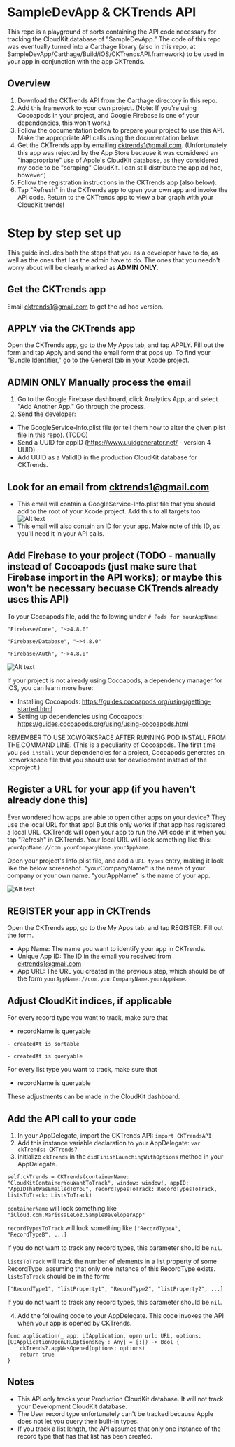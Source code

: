 # SampleDevApp & CKTrends API

This repo is a playground of sorts containing the API code necessary for tracking the CloudKit database of "SampleDevApp."
The code of this repo was eventually turned into a Carthage library (also in this repo, at SampleDevApp/Carthage/Build/iOS/CKTrendsAPI.framework) to be used in your app in conjunction with the app CKTrends.

## Overview
1) Download the CKTrends API from the Carthage directory in this repo.
2) Add this framework to your own project. (Note: If you're using Cocoapods in your project, and Google Firebase is one of your
dependencies, this won't work.)
3) Follow the documentation below to prepare your project to use this API. Make the appropriate API calls using the documentation
below.
4) Get the CKTrends app by emailing cktrends1@gmail.com. (Unfortunately this app was rejected by the App Store because it was considered an "inappropriate" use of Apple's CloudKit database, as they considered my code to be "scraping" CloudKit. I can still distribute the app ad hoc, however.)
5) Follow the registration instructions in the CKTrends app (also below).
6) Tap "Refresh" in the CKTrends app to open your own app and invoke the API code. Return to the CKTrends app to view a bar
graph with your CloudKit trends!

# Step by step set up
This guide includes both the steps that you as a developer have to do, as well as the ones that I as the admin have to do. The ones
that you needn't worry about will be clearly marked as **ADMIN ONLY**.

## Get the CKTrends app
Email cktrends1@gmail.com to get the ad hoc version.

## APPLY via the CKTrends app
Open the CKTrends app, go to the My Apps tab, and tap APPLY. Fill out the form and tap Apply and send the email form that pops up. To find your "Bundle Identifier," go to the General tab in your Xcode project.

## **ADMIN ONLY** Manually process the email
1. Go to the Google Firebase dashboard, click Analytics App, and select "Add Another App." Go through the process.
2. Send the developer:
- The GoogleService-Info.plist file (or tell them how to alter the given plist file in this repo). (TODO)
- Send a UUID for appID (https://www.uuidgenerator.net/ - version 4 UUID)
- Add UUID as a ValidID in the production CloudKit database for CKTrends.

## Look for an email from cktrends1@gmail.com
- This email will contain a GoogleService-Info.plist file that you should add to the root of your Xcode project. Add this to all targets too.
![Alt text](Images/plist.png)
- This email will also contain an ID for your app. Make note of this ID, as you'll need it in your API calls.

## Add Firebase to your project (TODO - manually instead of Cocoapods (just make sure that Firebase import in the API works); or maybe this won't be necessary becuase CKTrends already uses this API)
To your Cocoapods file, add the following under `# Pods for YourAppName`:

```
"Firebase/Core", "~>4.8.0"

"Firebase/Database", "~>4.8.0"

"Firebase/Auth", "~>4.8.0"
```

![Alt text](Images/addingFirebaseViaCocoapods.png)

If your project is not already using Cocoapods, a dependency manager for iOS, you can learn more here:
- Installing Cocoapods: https://guides.cocoapods.org/using/getting-started.html
- Setting up dependencies using Cocoapods: https://guides.cocoapods.org/using/using-cocoapods.html

REMEMBER TO USE XCWORKSPACE AFTER RUNNING POD INSTALL FROM THE COMMAND LINE. (This is a peculiarity of Cocoapods. The first time you `pod install` your dependencies for a project,
Cocoapods generates an .xcworkspace file that you should use for development instead of the .xcproject.)

## Register a URL for your app (if you haven't already done this)
Ever wondered how apps are able to open other apps on your device? They use the local URL for that app! But this only works if that app has registered a local URL. CKTrends will open your app to run the API code in it when you tap "Refresh" in CKTrends. Your local URL will look something like this: `yourAppName://com.yourCompanyName.yourAppName`.

Open your project's Info.plist file, and add a `URL types` entry, making it look like the below screenshot. "yourCompanyName" is the name of your company or your own name. "yourAppName" is the name of
your app.

![Alt text](Images/urlScheme.png)

## REGISTER your app in CKTrends
Open the CKTrends app, go to the My Apps tab, and tap REGISTER. Fill out the form.
- App Name: The name you want to identify your app in CKTrends.
- Unique App ID: The ID in the email you received from cktrends1@gmail.com
- App URL: The URL you created in the previous step, which should be of the form `yourAppName://com.yourCompanyName.yourAppName`.

## Adjust CloudKit indices, if applicable

For every record type you want to track, make sure that

   - recordName is queryable
   
    - createdAt is sortable
    
    - createdAt is queryable
    
For every list type you want to track, make sure that

- recordName is queryable

These adjustments can be made in the CloudKit dashboard.

## Add the API call to your code
1. In your AppDelegate, import the CKTrends API: `import CKTrendsAPI`
2. Add this instance variable declaration to your AppDelegate: `var ckTrends: CKTrends?`
3. Initialize `ckTrends` in the `didFinishLaunchingWithOptions` method in your AppDelegate.
```
self.ckTrends = CKTrends(containerName: "CloudKitContainerYouWantToTrack", window: window!, appID: "AppIDThatWasEmailedToYou", recordTypesToTrack: RecordTypesToTrack, listsToTrack: ListsToTrack)
```
`containerName` will look something like `"iCloud.com.MarissaLeCoz.SampleDeveloperApp"`


`recordTypesToTrack` will look something like `["RecordTypeA", "RecordTypeB", ...]`

If you do not want to track any record types, this parameter should be `nil`.


`listsToTrack` will track the number of elements in a list property of some RecordType, assuming that only one instance of this RecordType exists. `listsToTrack` should be in the form:

`["RecordType1", "listProperty1", "RecordType2", "listProperty2", ...]`

If you do not want to track any record types, this parameter should be `nil`.


4. Add the following code to your AppDelegate. This code invokes the API when your app is opened by CKTrends.
```
func application(_ app: UIApplication, open url: URL, options: [UIApplicationOpenURLOptionsKey : Any] = [:]) -> Bool {
    ckTrends?.appWasOpened(options: options)
    return true
}
```

## Notes
- This API only tracks your Production CloudKit database. It will not track your Development CloudKit database.
- The User record type unfortunately can't be tracked because Apple does not let you query their built-in types.
- If you track a list length, the API assumes that only one instance of the record type that has that list has been created.










